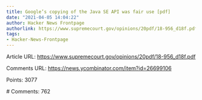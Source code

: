 ```yaml
---
title: Google’s copying of the Java SE API was fair use [pdf]
date: "2021-04-05 14:04:22"
author: Hacker News Frontpage
authorlink: https://www.supremecourt.gov/opinions/20pdf/18-956_d18f.pdf
tags:
- Hacker-News-Frontpage
---
```


<p>Article URL: <a href="https://www.supremecourt.gov/opinions/20pdf/18-956_d18f.pdf">https://www.supremecourt.gov/opinions/20pdf/18-956_d18f.pdf</a></p>
<p>Comments URL: <a href="https://news.ycombinator.com/item?id=26699106">https://news.ycombinator.com/item?id=26699106</a></p>
<p>Points: 3077</p>
<p># Comments: 762</p>
